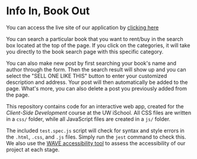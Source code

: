 # Info In, Book Out

You can access the live site of our application by [clicking here](https://info340a-w20.github.io/iinbo/)

You can search a particular book that you want to rent/buy in the search box located at the top of the page. If you click on the categories, it will take you directly to the book search page with this specific category.

You can also make new post by first searching your book's name and author through the form. Then the search result will show up and you can select the "SELL ONE LIKE THIS" button to enter your customized description and address. Your post will then automatically be added to the page. What's more, you can also delete a post you previously added from the page.

This repository contains code for an interactive web app, created for the _Client-Side Development_ course at the UW iSchool. All CSS files are written in a `css/` folder, while all JavaScript files are created in a `js/` folder.

The included `test.spec.js` script will check for syntax and style errors in the `.html`, `.css`, and `.js` files. Simply run the `jest` command to check this. We also use the [WAVE accessibility tool](https://wave.webaim.org/) to assess the accessibility of our project at each stage.